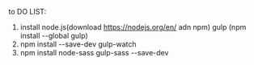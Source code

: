 to DO LIST:

1. install node.js(download https://nodejs.org/en/ adn npm) gulp (npm install --global gulp)
2. npm install --save-dev gulp-watch
3. npm install node-sass gulp-sass --save-dev
